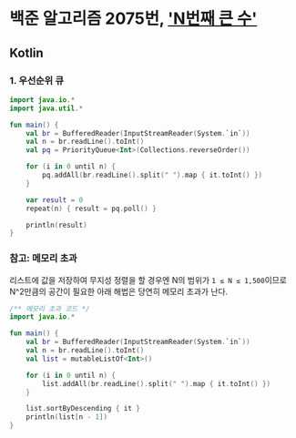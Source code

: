# 백준 알고리즘 2075번, ['N번째 큰 수'](https://www.acmicpc.net/problem/2075)

## Kotlin

### 1. 우선순위 큐

```kotlin
import java.io.*
import java.util.*

fun main() {
    val br = BufferedReader(InputStreamReader(System.`in`))
    val n = br.readLine().toInt()
    val pq = PriorityQueue<Int>(Collections.reverseOrder())

    for (i in 0 until n) {
        pq.addAll(br.readLine().split(" ").map { it.toInt() })
    }

    var result = 0
    repeat(n) { result = pq.poll() }

    println(result)
}
```

### 참고: 메모리 초과

리스트에 값을 저장하여 무지성 정렬을 할 경우엔 N의 범위가 `1 ≤ N ≤ 1,500`이므로 N^2만큼의 공간이 필요한 아래 해법은 당연히 메모리 초과가 난다.

```kotlin
/** 메모리 초과 코드 */
import java.io.*

fun main() {
    val br = BufferedReader(InputStreamReader(System.`in`))
    val n = br.readLine().toInt()
    val list = mutableListOf<Int>()

    for (i in 0 until n) {
        list.addAll(br.readLine().split(" ").map { it.toInt() })
    }

    list.sortByDescending { it }
    println(list[n - 1])
}
```
